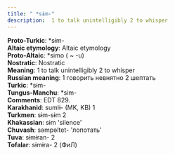 ```yaml
---
title: " *sɨm-"
description:  1 to talk unintelligibly 2 to whisper
---
```


<strong>Proto-Turkic</strong>:  *sɨm-<br>
<strong>Altaic etymology</strong>:  Altaic etymology<br>
<strong> Proto-Altaic</strong>:  *simo ( ~ -u)<br>
<strong>Nostratic</strong>:  Nostratic<br>
<strong>Meaning</strong>:  1 to talk unintelligibly 2 to whisper<br>
<strong>Russian meaning</strong>:  1 говорить невнятно 2 шептать<br>
<strong>Turkic</strong>:  *sɨm-<br>
<strong>Tungus-Manchu</strong>:  *sim-<br>
<strong>Comments</strong>:  EDT 829.<br>
<strong>Karakhanid</strong>:  sumlɨ- (MK, KB) 1<br>
<strong>Turkmen</strong>:  sɨm-sɨm 2<br>
<strong>Khakassian</strong>:  sɨm 'silence'<br>
<strong>Chuvash</strong>:  sǝmpǝltet- 'лопотать'<br>
<strong>Tuva</strong>:  sɨmɨran- 2<br>
<strong>Tofalar</strong>:  sɨmɨra- 2 (ФиЛ)<br>


